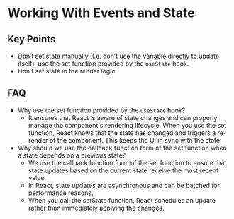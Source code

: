# Working With Events and State

## Key Points

- Don’t set state manually (I.e. don’t use the variable directly to update itself), use the set function provided by the `useState` hook.
- Don’t set state in the render logic.

## FAQ

- Why use the set function provided by the `useState` hook?
  - It ensures that React is aware of state changes and can properly manage the component's rendering lifecycle. When you use the set function, React knows that the state has changed and triggers a re-render of the component. This keeps the UI in sync with the state.
- Why should we use the callback function form of the set function when a state depends on a previous state?
  - We use the callback function form of the set function to ensure that state updates based on the current state receive the most recent value.
  - In React, state updates are asynchronous and can be batched for performance reasons.
  - When you call the setState function, React schedules an update rather than immediately applying the changes.
